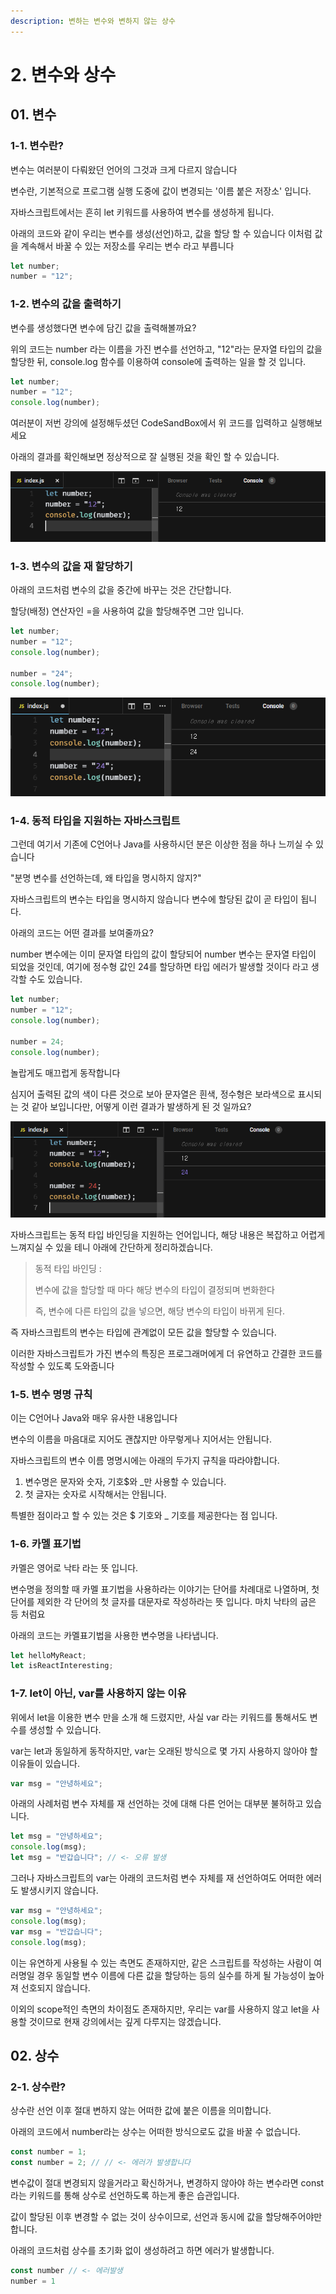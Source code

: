 ```yaml
---
description: 변하는 변수와 변하지 않는 상수
---
```


# 2. 변수와 상수

## 01. 변수

### 1-1. 변수란?

변수는 여러분이 다뤄왔던 언어의 그것과 크게 다르지 않습니다

변수란, 기본적으로 프로그램 실행 도중에 값이 변경되는 '이름 붙은 저장소' 입니다.

자바스크립트에서는 흔히 let 키워드를 사용하여 변수를 생성하게 됩니다.

아래의 코드와 같이 우리는 변수를 생성(선언)하고, 값을 할당 할 수 있습니다 이처럼 값을 계속해서 바꿀 수 있는 저장소를 우리는 변수 라고 부릅니다

```javascript
let number;
number = "12";
```

### 1-2. 변수의 값을 출력하기

변수를 생성했다면 변수에 담긴 값을 출력해볼까요?

위의 코드는 number 라는 이름을 가진 변수를 선언하고, "12"라는 문자열 타입의 값을 할당한 뒤, console.log 함수를 이용하여 console에 출력하는 일을 할 것 입니다.

```javascript
let number;
number = "12";
console.log(number);
```

여러분이 저번 강의에 설정해두셨던 CodeSandBox에서 위 코드를 입력하고 실행해보세요

아래의 결과를 확인해보면 정상적으로 잘 실행된 것을 확인 할 수 있습니다.

![](<../.gitbook/assets/image (8).png>)

### 1-3. 변수의 값을 재 할당하기

아래의 코드처럼 변수의 값을 중간에 바꾸는 것은 간단합니다.

할당(배정) 연산자인 =을 사용하여 값을 할당해주면 그만 입니다.

```javascript
let number;
number = "12";
console.log(number);

number = "24";
console.log(number);
```

![](<../.gitbook/assets/image (13).png>)

### 1-4. 동적 타입을 지원하는 자바스크립트

그런데 여기서 기존에 C언어나 Java를 사용하시던 분은 이상한 점을 하나 느끼실 수 있습니다

"분명 변수를 선언하는데, 왜 타입을 명시하지 않지?"

자바스크립트의 변수는 타입을 명시하지 않습니다 변수에 할당된 값이 곧 타입이 됩니다.

아래의 코드는 어떤 결과를 보여줄까요?

number 변수에는 이미 문자열 타입의 값이 할당되어 number 변수는 문자열 타입이 되었을 것인데, 여기에 정수형 값인 24를 할당하면 타입 에러가 발생할 것이다 라고 생각할 수도 있습니다.

```javascript
let number;
number = "12";
console.log(number);

number = 24;
console.log(number);
```

놀랍게도 매끄럽게 동작합니다

심지어 출력된 값의 색이 다른 것으로 보아 문자열은 흰색, 정수형은 보라색으로 표시되는 것 같아 보입니다만, 어떻게 이런 결과가 발생하게 된 것 일까요?

![](<../.gitbook/assets/image (11).png>)

자바스크립트는 동적 타입 바인딩을 지원하는 언어입니다, 해당 내용은 복잡하고 어렵게 느껴지실 수 있을 테니 아래에 간단하게 정리하겠습니다.

> 동적 타입 바인딩 :&#x20;
>
> 변수에 값을 할당할 때 마다 해당 변수의 타입이 결정되며 변화한다&#x20;
>
> 즉, 변수에 다른 타입의 값을 넣으면, 해당 변수의 타입이 바뀌게 된다.

즉 자바스크립트의 변수는 타입에 관계없이 모든 값을 할당할 수 있습니다.

이러한 자바스크립트가 가진 변수의 특징은 프로그래머에게 더 유연하고 간결한 코드를 작성할 수 있도록 도와줍니다&#x20;

### 1-5. 변수 명명 규칙

이는 C언어나 Java와 매우 유사한 내용입니다&#x20;

변수의 이름을 마음대로 지어도 괜찮지만 아무렇게나 지어서는 안됩니다.

자바스크립트의 변수 이름 명명시에는 아래의 두가지 규칙을 따라야합니다.

1. 변수명은 문자와 숫자, 기호$와 \_만 사용할 수 있습니다.
2. 첫 글자는 숫자로 시작해서는 안됩니다.

특별한 점이라고 할 수 있는 것은 $ 기호와 \_ 기호를 제공한다는 점 입니다.

### 1-6. 카멜 표기법

카멜은 영어로 낙타 라는 뜻 입니다.

변수명을 정의할 때 카멜 표기법을 사용하라는 이야기는 단어를 차례대로 나열하며, 첫 단어를 제외한 각 단어의 첫 글자를 대문자로 작성하라는 뜻 입니다. 마치 낙타의 굽은 등 처럼요

아래의 코드는 카멜표기법을 사용한 변수명을 나타냅니다.

```javascript
let helloMyReact;
let isReactInteresting;
```

### 1-7. let이 아닌, var를 사용하지 않는 이유

위에서 let을 이용한 변수 만을 소개 해 드렸지만, 사실 var 라는 키워드를 통해서도 변수를 생성할 수 있습니다.

var는 let과 동일하게 동작하지만, var는 오래된 방식으로 몇 가지 사용하지 않아야 할 이유들이 있습니다.

```javascript
var msg = "안녕하세요";
```

아래의 사례처럼 변수 자체를 재 선언하는 것에 대해 다른 언어는 대부분 불허하고 있습니다.

```javascript
let msg = "안녕하세요";
console.log(msg);
let msg = "반갑습니다"; // <- 오류 발생
```

그러나 자바스크립트의 var는 아래의 코드처럼 변수 자체를 재 선언하여도 어떠한 에러도 발생시키지 않습니다.

```javascript
var msg = "안녕하세요";
console.log(msg);
var msg = "반갑습니다";
console.log(msg);
```

이는 유연하게 사용될 수 있는 측면도 존재하지만, 같은 스크립트를 작성하는 사람이 여러명일 경우 동일할 변수 이름에 다른 값을 할당하는 등의 실수를 하게 될 가능성이 높아져 선호되지 않습니다.

이외의 scope적인 측면의 차이점도 존재하지만, 우리는 var를 사용하지 않고 let을 사용할 것이므로 현재 강의에서는 깊게 다루지는 않겠습니다.

## 02. 상수

### 2-1. 상수란?

상수란 선언 이후 절대 변하지 않는 어떠한 값에 붙은 이름을 의미합니다.

아래의 코드에서 number라는 상수는 어떠한 방식으로도 값을 바꿀 수 없습니다.

```javascript
const number = 1;
const number = 2; // // <- 에러가 발생합니다
```

변수값이 절대 변경되지 않을거라고 확신하거나, 변경하지 않아야 하는 변수라면 const라는 키워드를 통해 상수로 선언하도록 하는게 좋은 습관입니다.

값이 할당된 이후 변경할 수 없는 것이 상수이므로, 선언과 동시에 값을 할당해주어야만 합니다.

아래의 코드처럼 상수를 초기화 없이 생성하려고 하면 에러가 발생합니다.

```javascript
const number // <- 에러발생
number = 1
```

